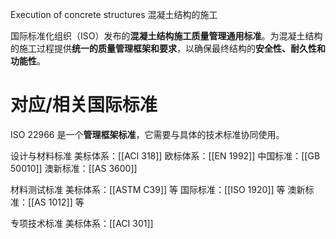 Execution of concrete structures
混凝土结构的施工

国际标准化组织（ISO）发布的​**​混凝土结构施工质量管理通用标准​**​。为混凝土结构的施工过程提供​**​统一的质量管理框架和要求​**​，以确保最终结构的​**​安全性、耐久性和功能性​**​。

# 对应/相关国际标准

ISO 22966 是一个​**​管理框架标准​**​，它需要与具体的技术标准协同使用。

设计与材料标准
美标体系：[[ACI 318]]
欧标体系：[[EN 1992]]
中国标准：[[GB 50010]]
澳新标准：[[AS 3600]]

材料测试标准
美标体系：[[ASTM C39]] 等
国际标准：[[ISO 1920]] 等
澳新标准：[[AS 1012]] 等

专项技术标准
美标体系：[[ACI 301]] 



